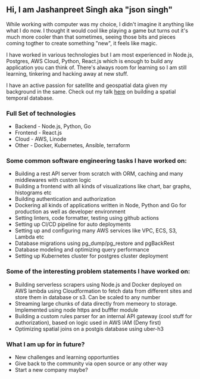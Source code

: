 ## Hi, I am Jashanpreet Singh aka "json singh"

While working with computer was my choice, I didn't imagine it anything like what I do now. I thought it would cool like playing a game but turns out it's much more cooler than that sometimes, seeing those bits and pieces coming togther to create something "new", it feels like magic.

I have worked in various technologies but I am most experienced in Node.js, Postgres, AWS Cloud, Python, React.js which is enough to build any application you can think of. There's always room for learning so I am still learning, tinkering and hacking away at new stuff.

I have an active passion for satellite and geospatial data given my background in the same. Check out my talk [here](https://talks.osgeo.org/foss4g-2022/talk/YJPU9S/) on building a spatial temporal database.

### Full Set of technologies

- Backend - Node.js, Python, Go
- Frontend - React.js
- Cloud - AWS, Linode
- Other - Docker, Kubernetes, Ansible, terraform

### Some common software engineering tasks I have worked on:

- Building a rest API server from scratch with ORM, caching and many middlewares with custom logic
- Building a frontend with all kinds of visualizations like chart, bar graphs, histograms etc
- Building authentication and authorization
- Dockering all kinds of applications written in Node, Python and Go for production as well as developer environment
- Setting linters, code formatter, testing using github actions
- Setting up CI/CD pipeline for auto deployments
- Setting up and configuring many AWS services like VPC, ECS, S3, Lambda etc
- Database migrations using pg_dump/pg_restore and pgBackRest
- Database modeling and optimizing query performance
- Setting up Kubernetes cluster for postgres cluster deployment

### Some of the interesting problem statements I have worked on:

- Building serverless scrapers using Node.js and Docker deployed on AWS lambda using Cloudformation to fetch data from different sites and store them in database or s3. Can be scaled to any number
- Streaming large chunks of data directly from memeory to storage. Implemented using node https and bufffer module
- Building a custom rules parser for an internal API gateway (cool stuff for authorization), based on logic used in AWS IAM (Deny first)
- Optimizing spatial joins on a postgis database using uber-h3

### What I am up for in future?

- New challenges and learning opportunties
- Give back to the community via open source or any other way
- Start a new company maybe?
